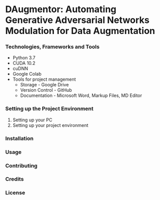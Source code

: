 # DAugmentor: Automating Generative Adversarial Networks Modulation for Data Augmentation

### Technologies, Frameworks and Tools 
- Python 3.7
- CUDA 10.2
- cuDNN
- Google Colab
- Tools for project management
  - Storage - Google Drive
  - Version Control - GitHub 
  - Documentation - Microsoft Word, Markup Files, MD Editor

### Setting up the Project Environment  
1. Setting up your PC
2. Setting up your project environment 

### Installation

### Usage

### Contributing

### Credits

### License
